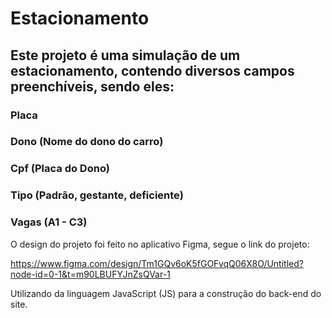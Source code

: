 # Estacionamento

## Este projeto é uma simulação de um estacionamento, contendo diversos campos preenchíveis, sendo eles:

### Placa
### Dono (Nome do dono do carro)
### Cpf (Placa do Dono)
### Tipo (Padrão, gestante, deficiente)
### Vagas (A1 - C3)

O design do projeto foi feito no aplicativo Figma, segue o link do projeto:

https://www.figma.com/design/Tm1GQv6oK5fGOFvqQ06X8O/Untitled?node-id=0-1&t=m90LBUFYJnZsQVar-1

Utilizando da linguagem JavaScript (JS) para a construção do back-end do site.
